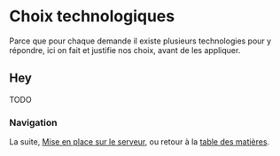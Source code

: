 # Choix technologiques

Parce que pour chaque demande il existe plusieurs technologies pour y répondre, ici on fait et justifie nos choix, avant de les appliquer.


## Hey

TODO


### Navigation

La suite, [Mise en place sur le serveur](/docs/11-Mise-en-place.md), ou retour à la [table des matières](https://github.com/youpiwaza/notes-serveur).